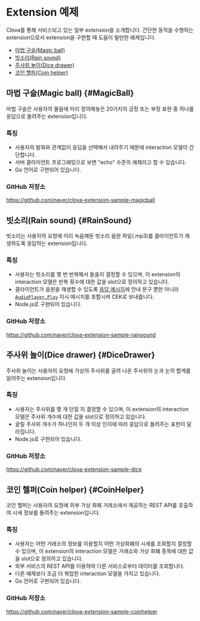 # Extension 예제

Clova를 통해 서비스되고 있는 일부 extension을 소개합니다. 간단한 동작을 수행하는 extension으로서 extension을 구현할 때 도움이 될만한 예제입니다.

* [마법 구슬(Magic ball)](#MagicBall)
* [빗소리(Rain sound)](#RainSound)
* [주사위 놀이(Dice drawer)](#DiceDrawer)
* [코인 헬퍼(Coin helper)](#CoinHelper)

## 마법 구슬(Magic ball) {#MagicBall}

마법 구슬은 사용자의 물음에 미리 정의해놓은 20가지의 긍정 또는 부정 표현 중 하나를 응답으로 돌려주는 extension입니다.

### 특징
* 사용자의 발화와 관계없이 응답을 선택해서 내려주기 때문에 interaction 모델이 간단합니다.
* 서버 클라이언트 프로그래밍으로 보면 "echo" 수준의 예제라고 할 수 있습니다.
* Go 언어로 구현되어 있습니다.

### GitHub 저장소
https://github.com/naver/clova-extension-sample-magicball

## 빗소리(Rain sound) {#RainSound}

빗소리는 사용자의 요청에 미리 녹음해둔 빗소리 음원 파일(.mp3)를 클라이언트가 재생하도록 응답하는 extension입니다.

### 특징
* 사용자는 빗소리를 몇 번 반복해서 들을지 결정할 수 있으며, 이 extension의 interaction 모델은 반복 횟수에 대한 값을 slot으로 정의하고 있습니다.
* 클라이언트가 음원을 재생할 수 있도록 [응답 메시지](/CEK/References/CEK_API.md#CustomExtRequestType)에 안내 문구 뿐만 아니라 [`AudioPlayer.Play`](/CIC/References/CICInterface/AudioPlayer.md#Play) 지시 메시지를 포함시켜 CEK로 보내줍니다.
* Node.js로 구현되어 있습니다.

### GitHub 저장소
https://github.com/naver/clova-extension-sample-rainsound

## 주사위 놀이(Dice drawer) {#DiceDrawer}

주사위 놀이는 사용자의 요청에 가상의 주사위를 굴려 나온 주사위의 눈과 눈의 합계를 알려주는 extension입니다.

### 특징
* 사용자는 주사위를 몇 개 던질 지 결정할 수 있으며, 이 extension의 interaction 모델은 주사위 개수에 대한 값을 slot으로 정의하고 있습니다.
* 굴릴 주사위 개수가 하나인지 두 개 이상 인지에 따라 응답으로 돌려주는 표현이 달라집니다.
* Node.js로 구현되어 있습니다.

### GitHub 저장소
https://github.com/naver/clova-extension-sample-dice

## 코인 헬퍼(Coin helper) {#CoinHelper}

코인 헬퍼는 사용자의 요청에 외부 가상 화폐 거래소에서 제공하는 REST API를 호출하여 시세 정보를 돌려주는 extension입니다.

### 특징
* 사용자는 어떤 거래소의 정보를 이용할지 어떤 가상화폐의 시세를 조회할지 결정할 수 있으며, 이 extension의 interaction 모델은 거래소와 가상 화폐 종목에 대한 값을 slot으로 정의하고 있습니다.
* 외부 서비스의 REST API를 이용하여 다른 서비스로부터 데이터를 조회합니다.
* 다른 예제보다 조금 더 복잡한 interaction 모델을 가지고 있습니다.
* Go 언어로 구현되어 있습니다.

### GitHub 저장소

https://github.com/naver/clova-extension-sample-coinhelper

